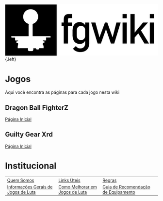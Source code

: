 ![Logo](/uploads/fgwiki/logo.png "Logo"){.left}<!-- TITLE: Bem Vindo a fgwiki -->
<!-- SUBTITLE: Uma wiki dedicada a jogos de luta -->

# Jogos
Aqui você encontra as páginas para cada jogo nesta wiki
## Dragon Ball FighterZ
[Página Inicial](/jogos/dragon-ball-fighter-z/home)

## Guilty Gear Xrd
[Página Inicial](/jogos/guilty-gear-xrd/home)

# Institucional
|   |   |   |
|---|---|---|
| [Quem Somos](/institucional/quem-somos)  | [Links Úteis](/institucional/links)  | [Regras](/institucional/regras)  |
| [Informações Gerais de Jogos de Luta](/institucional/fginfo) | [Como Melhorar em Jogos de Luta](/institucional/gitgud) | [Guia de Recomendação de Equipamento](/institucional/equipguide) |
